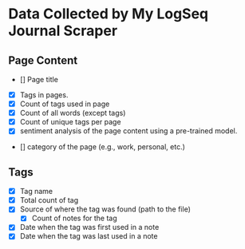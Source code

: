 # Data Collected by My LogSeq Journal Scraper

## Page Content
- [] Page title
- [x] Tags in pages.
- [x] Count of tags used in page
- [x] Count of all words (except tags)
- [x] Count of unique tags per page
- [x] sentiment analysis of the page content using a pre-trained model.
- [] category of the page (e.g., work, personal, etc.)

## Tags
- [x] Tag name
- [x] Total count of tag
- [x] Source of where the tag was found (path to the file)
  - [x] Count of notes for the tag
- [x] Date when the tag was first used in a note
- [x] Date when the tag was last used in a note
